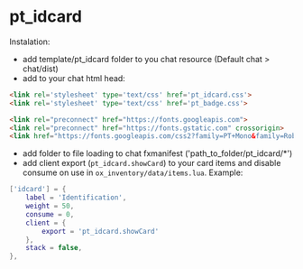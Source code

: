 # pt_idcard

Instalation:
- add template/pt_idcard folder to you chat resource (Default chat > chat/dist)
- add to your chat html head:
```html
<link rel='stylesheet' type='text/css' href='pt_idcard.css'>
<link rel='stylesheet' type='text/css' href='pt_badge.css'>

<link rel="preconnect" href="https://fonts.googleapis.com">
<link rel="preconnect" href="https://fonts.gstatic.com" crossorigin>
<link href="https://fonts.googleapis.com/css2?family=PT+Mono&family=Roboto:ital,wght@0,100;0,300;0,400;0,500;0,700;0,900;1,100;1,300;1,400;1,500;1,700;1,900&display=swap" rel="stylesheet">
```
- add folder to file loading to chat fxmanifest ('path_to_folder/pt_idcard/*')
- add client export (`pt_idcard.showCard`) to your card items and disable consume on use in `ox_inventory/data/items.lua`. Example:
```lua
['idcard'] = {
    label = 'Identification',
    weight = 50,
    consume = 0,
    client = {
        export = 'pt_idcard.showCard'
    },
    stack = false,
},
```